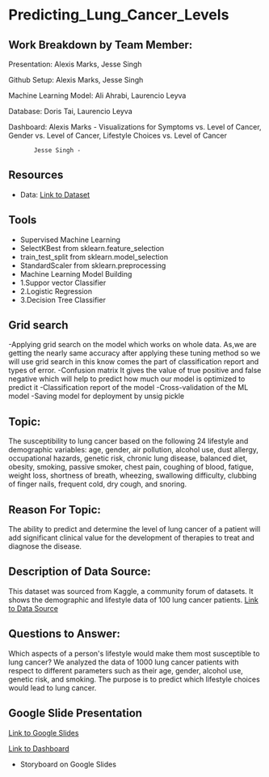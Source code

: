 # Predicting_Lung_Cancer_Levels

## Work Breakdown by Team Member:
Presentation: Alexis Marks, Jesse Singh

Github Setup: Alexis Marks, Jesse Singh

Machine Learning Model: Ali Ahrabi, Laurencio Leyva

Database: Doris Tai, Laurencio Leyva

Dashboard: Alexis Marks - Visualizations for Symptoms vs. Level of Cancer, Gender vs. Level of Cancer, Lifestyle Choices vs. Level of Cancer 
           
           Jesse Singh - 

## Resources
 - Data: [Link to Dataset](https://www.kaggle.com/rishidamarla/cancer-patients-data) 

## Tools
  - Supervised Machine Learning
  - SelectKBest from sklearn.feature_selection
  - train_test_split from sklearn.model_selection
  - StandardScaler from sklearn.preprocessing
  - Machine Learning Model Building
  - 1.Suppor vector Classifier
  - 2.Logistic Regression
  - 3.Decision Tree Classifier
## Grid search
-Applying grid search on the model which works on whole data.
As,we are getting the nearly same accuracy after applying these tuning method so we will use grid search in this know comes the part of classification report and types of error.
-Confusion matrix
It gives the value of true positive and false negative which will help to predict how much our model is optimized to predict it
-Classification report of the model
-Cross-validation of the ML model
-Saving model for deployment by unsig pickle


## Topic:
The susceptibility to lung cancer based on the following 24 lifestyle and demographic variables: age, gender, air pollution, alcohol use, dust allergy, occupational hazards, genetic risk, chronic lung disease, balanced diet, obesity, smoking, passive smoker, chest pain, coughing of blood, fatigue, weight loss, shortness of breath, wheezing, swallowing difficulty, clubbing of finger nails, frequent cold, dry cough, and snoring.  

## Reason For Topic:
The ability to predict and determine the level of lung cancer of a patient will add significant clinical value for the development of therapies to treat and diagnose the disease. 

## Description of Data Source:
This dataset was sourced from Kaggle, a community forum of datasets. It shows the demographic and lifestyle data of 100 lung cancer patients.
[Link to Data Source](https://www.kaggle.com/rishidamarla/cancer-patients-data)

## Questions to Answer:
Which aspects of a person's lifestyle would make them most susceptible to lung cancer? We analyzed the data of 1000 lung cancer patients with respect to different parameters such as their age, gender, alcohol use, genetic risk, and smoking. The purpose is to predict which lifestyle choices would lead to lung cancer.

## Google Slide Presentation
[Link to Google Slides](https://docs.google.com/presentation/d/1guxs3ptq4deP423Sn5jP52Q2Tn-MhQibTpFD0THmf88/edit?usp=sharing)

[Link to Dashboard](https://public.tableau.com/app/profile/alexis.marks/viz/Segment3_Dashboard_Draft/Dashboard1?publish=yes)
* Storyboard on Google Slides
